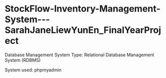 # StockFlow-Inventory-Management-System---SarahJaneLiewYunEn_FinalYearProject

<p>Database Management System Type: Relational Database Management System (RDBMS)</p>
<p>System used: phpmyadmin</p>
